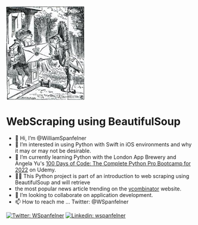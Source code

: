 ![Screenshot](day-45-bs4-start.png)
# WebScraping using BeautifulSoup
- 👋 Hi, I’m @WilliamSpanfelner
- 👀 I’m interested in using Python with Swift in iOS environments and why it may or may not be desirable.
- 🌱 I’m currently learning Python with the London App Brewery and Angela Yu's [100 Days of Code: 
The Complete Python Pro Bootcamp for 2022](https://www.udemy.com/course/100-days-of-code/) on Udemy.  
- 🧑‍💻 This Python project is part of an introduction to web scraping using BeautifulSoup and will retrieve
- the most popular news article trending on the [ycombinator](https://news.ycombinator.com/news) website.
- 💞️ I’m looking to collaborate on application development.
- 📫 How to reach me ... Twitter: @WSpanfelner

[![Twitter: WSpanfelner](https://img.shields.io/twitter/follow/wspanfelner?style=plastic&logo=twitter&labelColor=success&logoColor=white)](https://twitter.com/WSpanfelner)
[![Linkedin: wspanfelner](https://img.shields.io/badge/-William_Spanfelner-blue?style=plastic&logo=Linkedin&logoColor=white&link=https://www.linkedin.com/in/wspanfelner)](https://www.linkedin.com/in/wspanfelner)
